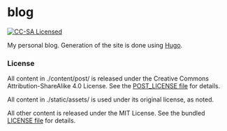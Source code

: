 blog
=========

[![CC-SA Licensed](http://img.shields.io/badge/license-CC--BY--SA-green.svg?style=flat)](http://creativecommons.org/licenses/by-sa/4.0/)

My personal blog. Generation of the site is done using [Hugo](https://gohugo.io/).

### License

All content in ./content/post/ is released under the Creative Commons Attribution-ShareAlike 4.0 License. See the [POST_LICENSE file](POST_LICENSE) for details.

All content in ./static/assets/ is used under its original license, as noted.

All other content is released under the MIT License. See the bundled [LICENSE file](LICENSE) for details.

